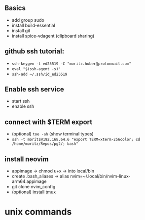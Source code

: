 ## Basics
- add group sudo
- install build-essential
- install git
- install spice-vdagent (clipboard sharing)

## github ssh tutorial:
- `ssh-keygen -t ed25519 -C "moritz.huber@protonmail.com"`
- `eval "$(ssh-agent -s)"`
- `ssh-add ~/.ssh/id_ed25519`

## Enable ssh service
- start ssh
- enable ssh

## connect with $TERM export
- (optional) `toe -ah` (show terminal types)
- `ssh -t moritz@192.168.64.6 "export TERM=xterm-256color; cd /home/moritz/Repos/pg2/; bash"`

## install neovim
- appimage -> chmod u+x -> into local/bin
- create .bash_aliases -> alias nvim=~/.local/bin/nvim-linux-arm64.appimage
- git clone nvim_config
- (optional) install tmux

# unix commands
